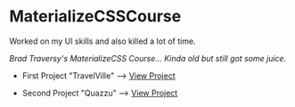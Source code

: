 # MaterializeCSSCourse
Worked on my UI skills and also killed a lot of time.

*Brad Traversy's MaterializeCSS Course... Kinda old but still got some juice.*

* First Project "TravelVille" --> <a href="https://yashas.pythonanywhere.com/travelvilla" target="_blank">View Project</a>

* Second Project "Quazzu" --> <a href="https://yashas.pythonanywhere.com/quazzu" target="_blank">View Project</a>

